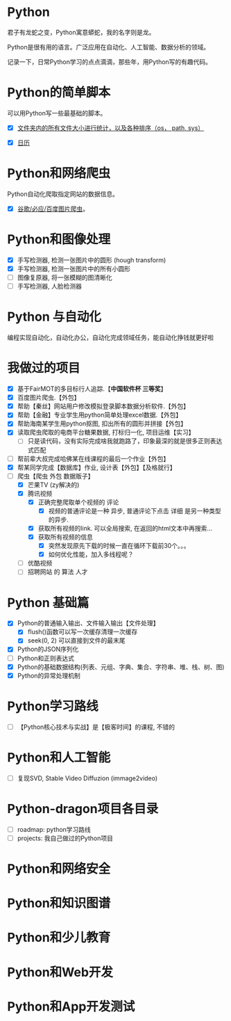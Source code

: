 # Python
君子有龙蛇之变，Python寓意蟒蛇，我的名字则是龙。

Python是很有用的语言。广泛应用在自动化、人工智能、数据分析的领域。

记录一下，日常Python学习的点点滴滴，那些年，用Python写的有趣代码。
# Python的简单脚本
可以用Python写一些最基础的脚本。

- [x] [文件夹内的所有文件大小进行统计，以及各种排序（os， path, sys）](https://mp.weixin.qq.com/s?__biz=Mzk0NzMxOTAxMQ==&mid=2247484739&idx=1&sn=9f9a5f1cf193881640d9d531a81e7b9b&chksm=c379fccff40e75d9450596de4b58b659150a96d3a15b55f94c7538bf969562c12a82d39b430a&token=753455615&lang=zh_CN#rd)

- [x] [日历](https://github.com/08183080/Python-dragon/blob/main/scripts/calendar_gen.py)
# Python和网络爬虫
Python自动化爬取指定网站的数据信息。

- [x] [谷歌/必应/百度图片爬虫](https://mp.weixin.qq.com/s?__biz=Mzk0NzMxOTAxMQ==&mid=2247484552&idx=1&sn=b05e0c1195fc95e280cb299cff2219fd&chksm=c379fd04f40e7412b97240d495fb742cb7c75b914af39c7265cbb33d775390d24b7a5c899085&token=753455615&lang=zh_CN#rd)。

# Python和图像处理
- [x] 手写检测器, 检测一张图片中的圆形 (hough transform)
- [x] 手写检测器, 检测一张图片中的所有小圆形
- [ ] 图像复原器, 将一张模糊的图清晰化
- [ ] 手写检测器, 人脸检测器

# Python 与自动化
编程实现自动化，自动化办公，自动化完成领域任务，能自动化挣钱就更好啦

# 我做过的项目
- [x] 基于FairMOT的多目标行人追踪.【**中国软件杯 三等奖**】
- [x] 百度图片爬虫.【外包】
- [x] 帮助【秦丝】网站用户修改模拟登录脚本数据分析软件.【外包】 
- [x] 帮助【金融】专业学生用python简单处理excel数据.【外包】 
- [x] 帮助海南某学生用python抠图, 扣出所有的圆形并拼接【外包】
- [x] 读取爬虫爬取的电商平台糖果数据, 打标归一化, 项目运维【实习】
  - [ ] 只是读代码，没有实际完成啥我就跑路了，印象最深的就是很多正则表达式匹配 
- [ ] 帮前辈大叔完成哈佛某在线课程的最后一个作业【外包】
- [x] 帮某同学完成【数据库】作业, 设计表【外包】【及格就行】
- [ ] 爬虫【爬虫 外包 数据贩子】
  - [x] 芒果TV (zy解决的)
  - [x] 腾讯视频
    - [x] 正确完整爬取单个视频的 评论
      - [x] 视频的普通评论是一种 异步, 普通评论下点击 详细 是另一种类型的异步. 
    - [x] 获取所有视频的link. 可以全局搜索, 在返回的html文本中再搜索...
    - [x] 获取所有视频的信息
      - [x] 突然发现原先下载的时候一直在循环下载前30个。。。
      - [x] 如何优化性能，加入多线程呢？ 
  - [ ] 优酷视频
  - [ ] 招聘网站 的 算法 人才 

# Python 基础篇
- [x] Python的普通输入输出、文件输入输出【文件处理】
  - [x] flush()函数可以写一次缓存清理一次缓存
  - [x] seek(0, 2) 可以直接到文件的最末尾 
- [x] Python的JSON序列化
- [ ] Python和正则表达式
- [x] Python的基础数据结构(列表、元组、字典、集合、字符串、堆、栈、树、图)
- [x] Python的异常处理机制

# Python学习路线
- [ ] 【Python核心技术与实战】是【极客时间】的课程, 不错的

# Python和人工智能
- [ ] 复现SVD, Stable Video Diffuzion (immage2video)
# Python-dragon项目各目录
- [ ] roadmap: python学习路线
- [ ] projects: 我自己做过的Python项目

# Python和网络安全
# Python和知识图谱
# Python和少儿教育
# Python和Web开发
# Python和App开发测试
